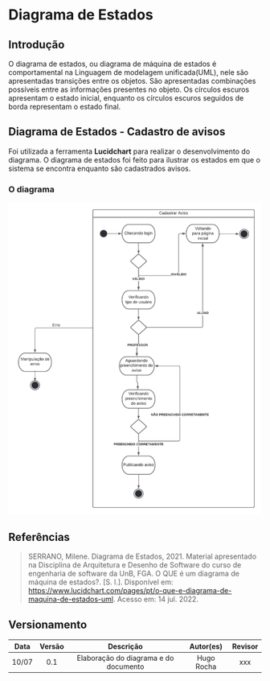 # Diagrama de Estados

## Introdução

O diagrama de estados, ou diagrama de máquina de estados é comportamental na Linguagem de modelagem unificada(UML), nele são apresentadas transições entre os objetos. São apresentadas combinações possíveis entre as informações presentes no objeto.
Os círculos escuros apresentam o estado inicial, enquanto os círculos escuros seguidos de borda representam o estado final.


## Diagrama de Estados - Cadastro de avisos

Foi utilizada a ferramenta **Lucidchart** para realizar o desenvolvimento do diagrama.
O diagrama de estados foi feito para ilustrar os estados em que o sistema se encontra enquanto são cadastrados avisos. 
### O diagrama

![Diagrama de Estados - Cadastro de avisos](../assets/img/Diagrama_Estados.png)


## Referências

> SERRANO, Milene. Diagrama de Estados, 2021. Material apresentado na Disciplina de Arquitetura e Desenho de Software do curso de engenharia de software da UnB, FGA.
> O QUE é um diagrama de máquina de estados?. [S. l.]. Disponível em: https://www.lucidchart.com/pages/pt/o-que-e-diagrama-de-maquina-de-estados-uml. Acesso em: 14 jul. 2022.

## Versionamento

| Data  | Versão |                     Descrição                      |                   Autor(es)                   | Revisor |
| :---: | :----: | :------------------------------------------------: | :-------------------------------------------: | :-----: |
| 10/07 |  0.1   | Elaboração do diagrama e do documento | Hugo Rocha | xxx     |
